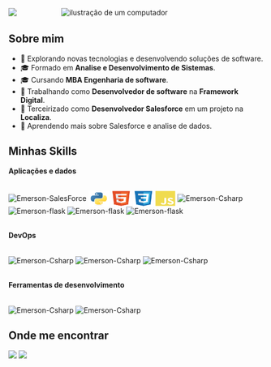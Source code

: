 ![](https://komarev.com/ghpvc/?username=EmersonMessiasDev&color=006bed)
<img src="https://raw.githubusercontent.com/MicaelliMedeiros/micaellimedeiros/master/image/computer-illustration.png" alt="ilustração de um computador" min-width="400px" max-width="400px" width="400px" align="right">

## Sobre mim

- 🤔 Explorando novas tecnologias e desenvolvendo soluções de software.
- 🎓 Formado em **Analise e Desenvolvimento de Sistemas**.
- 🎓 Cursando **MBA Engenharia de software**.
- 💼 Trabalhando como **Desenvolvedor de software** na **Framework Digital**.
- 💼 Terceirizado como **Desenvolvedor Salesforce** em um projeto na **Localiza**.
- 🌱 Aprendendo mais sobre Salesforce e analise de dados.

## Minhas Skills

**Aplicações e dados**
  <div style="display: inline_block"><br>
  <img align="center" alt="Emerson-SalesForce" height="30" width="40" src="https://cdn.jsdelivr.net/gh/devicons/devicon/icons/salesforce/salesforce-original.svg">
  <img align="center" alt="Emerson-Python" height="30" width="40" src="https://raw.githubusercontent.com/devicons/devicon/master/icons/python/python-original.svg">
  <img align="center" alt="Emerson-HTML" height="30" width="40" src="https://raw.githubusercontent.com/devicons/devicon/master/icons/html5/html5-original.svg">
  <img align="center" alt="Emerson-CSS" height="30" width="40" src="https://raw.githubusercontent.com/devicons/devicon/master/icons/css3/css3-original.svg">
  <img align="center" alt="Emerson-Js" height="30" width="40" src="https://raw.githubusercontent.com/devicons/devicon/master/icons/javascript/javascript-plain.svg">
  <img align="center" alt="Emerson-Csharp" height="30" width="40" src="https://cdn.jsdelivr.net/gh/devicons/devicon/icons/django/django-plain.svg">
  <img align="center" alt="Emerson-flask" height="30" width="40" src="https://cdn.jsdelivr.net/gh/devicons/devicon/icons/flask/flask-original-wordmark.svg">    
  <img align="center" alt="Emerson-flask" height="30" width="40" src="https://cdn.jsdelivr.net/gh/devicons/devicon/icons/postgresql/postgresql-original-wordmark.svg">    
  <img align="center" alt="Emerson-flask" height="30" width="40" src="https://cdn.jsdelivr.net/gh/devicons/devicon/icons/microsoftsqlserver/microsoftsqlserver-plain-wordmark.svg">    
</div><br>

**DevOps**
 <div style="display: inline_block"><br>
   <img align="center" alt="Emerson-Csharp" height="30" width="40" src="https://cdn.jsdelivr.net/gh/devicons/devicon/icons/git/git-original.svg" />
   <img  align="center" alt="Emerson-Csharp" height="30" width="40" src="https://cdn.jsdelivr.net/gh/devicons/devicon/icons/github/github-original.svg" />
   <img  align="center" alt="Emerson-Csharp" height="30" width="40" src="https://cdn.jsdelivr.net/gh/devicons/devicon/icons/docker/docker-original-wordmark.svg" />
 </div><br>

**Ferramentas de desenvolvimento**
 <div style="display: inline_block"><br>
   <img align="center" alt="Emerson-Csharp" height="30" width="40" src="https://cdn.jsdelivr.net/gh/devicons/devicon/icons/vscode/vscode-original.svg" />
   <img  align="center" alt="Emerson-Csharp" height="30" width="40" src="https://cdn.jsdelivr.net/gh/devicons/devicon/icons/jupyter/jupyter-original-wordmark.svg" />
 </div>
  
## Onde me encontrar
<div> 
  <a href = "mailto:emersonempreender18@gmail.com"><img src="https://img.shields.io/badge/-Gmail-%23333?style=for-the-badge&logo=gmail&logoColor=white" target="_blank"></a>
  <a href="https://www.linkedin.com/in/emerson-messias/" target="_blank"><img src="https://img.shields.io/badge/-LinkedIn-%230077B5?style=for-the-badge&logo=linkedin&logoColor=white" target="_blank"></a> 
</div>
